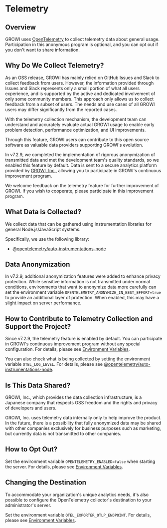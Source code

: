 # Telemetry

## Overview

GROWI uses [OpenTelemetry](https://opentelemetry.io/) to collect telemetry data about general usage.
Participation in this anonymous program is optional, and you can opt out if you don't want to share information.

## Why Do We Collect Telemetry?

As an OSS release, GROWI has mainly relied on GitHub Issues and Slack to collect feedback from users.
However, the information provided through Issues and Slack represents only a small portion of what all users experience,
and is supported by the active and dedicated involvement of only some community members.
This approach only allows us to collect feedback from a subset of users. The needs and use cases of all GROWI users may differ significantly from the reported cases.

With the telemetry collection mechanism,
the development team can understand and accurately evaluate actual GROWI usage to enable early problem detection, performance optimization, and UI improvements.

Through this feature, GROWI users can contribute to this open source software as valuable data providers supporting GROWI's evolution.

In v7.2.9, we completed the implementation of rigorous anonymization of transmitted data and met the development team's quality standards,
so we enabled this feature by default.
Data is sent to a secure analytics platform provided by [GROWI, Inc.](https://growi.co.jp),
allowing you to participate in GROWI's continuous improvement program.

We welcome feedback on the telemetry feature for further improvement of GROWI. If you wish to cooperate, please participate in this improvement program.

## What Data is Collected?

We collect data that can be gathered using instrumentation libraries for general Node.js/JavaScript systems.

Specifically, we use the following library:

- [@opentelemetry/auto-instrumentations-node](https://www.npmjs.com/package/@opentelemetry/auto-instrumentations-node)

## Data Anonymization

In v7.2.9, additional anonymization features were added to enhance privacy protection.
While sensitive information is not transmitted under normal conditions,
environments that want to anonymize data more carefully can set the environment variable `OPENTELEMETRY_ANONYMIZE_IN_BEST_EFFORT=true`
to provide an additional layer of protection. When enabled, this may have a slight impact on server performance.

## How to Contribute to Telemetry Collection and Support the Project?

Since v7.2.9, the telemetry feature is enabled by default.
You can participate in GROWI's continuous improvement program without any special configuration. For details, please see [Environment Variables](/en/admin-guide/admin-cookbook/env-vars.html).

You can also check what is being collected by setting the environment variable `OTEL_LOG_LEVEL`. For details, please see [@opentelemetry/auto-instrumentations-node](https://www.npmjs.com/package/@opentelemetry/auto-instrumentations-node).

## Is This Data Shared?

GROWI, Inc., which provides the data collection infrastructure, is a Japanese company that respects OSS freedom and the rights and privacy of developers and users.

GROWI, Inc. uses telemetry data internally only to help improve the product.
In the future, there is a possibility that fully anonymized data may be shared with other companies exclusively for business purposes such as marketing,
but currently data is not transmitted to other companies.

## How to Opt Out?

Set the environment variable `OPENTELEMETRY_ENABLED=false` when starting the server. For details, please see [Environment Variables](/en/admin-guide/admin-cookbook/env-vars.html).

## Changing the Destination

To accommodate your organization's unique analytics needs, it's also possible to configure the OpenTelemetry collector's destination to your administrator's server.

Set the environment variable `OTEL_EXPORTER_OTLP_ENDPOINT`. For details, please see [Environment Variables](/en/admin-guide/admin-cookbook/env-vars.html).
